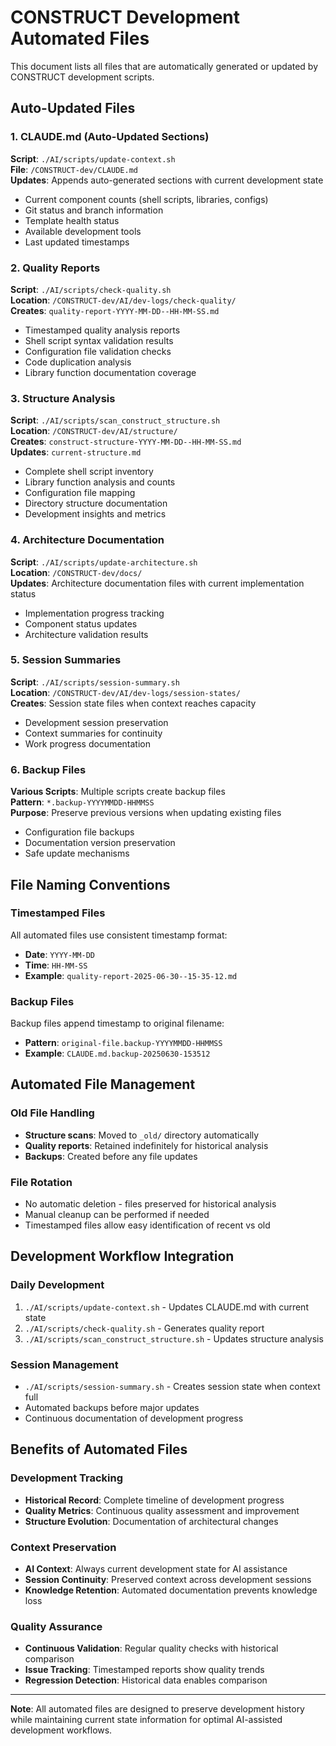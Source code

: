 # CONSTRUCT Development Automated Files

This document lists all files that are automatically generated or updated by CONSTRUCT development scripts.

## Auto-Updated Files

### 1. CLAUDE.md (Auto-Updated Sections)
**Script**: `./AI/scripts/update-context.sh`  
**File**: `/CONSTRUCT-dev/CLAUDE.md`  
**Updates**: Appends auto-generated sections with current development state
- Current component counts (shell scripts, libraries, configs)
- Git status and branch information
- Template health status
- Available development tools
- Last updated timestamps

### 2. Quality Reports
**Script**: `./AI/scripts/check-quality.sh`  
**Location**: `/CONSTRUCT-dev/AI/dev-logs/check-quality/`  
**Creates**: `quality-report-YYYY-MM-DD--HH-MM-SS.md`
- Timestamped quality analysis reports
- Shell script syntax validation results
- Configuration file validation checks
- Code duplication analysis
- Library function documentation coverage

### 3. Structure Analysis
**Script**: `./AI/scripts/scan_construct_structure.sh`  
**Location**: `/CONSTRUCT-dev/AI/structure/`  
**Creates**: `construct-structure-YYYY-MM-DD--HH-MM-SS.md`  
**Updates**: `current-structure.md`
- Complete shell script inventory
- Library function analysis and counts
- Configuration file mapping
- Directory structure documentation
- Development insights and metrics

### 4. Architecture Documentation
**Script**: `./AI/scripts/update-architecture.sh`  
**Location**: `/CONSTRUCT-dev/docs/`  
**Updates**: Architecture documentation files with current implementation status
- Implementation progress tracking
- Component status updates
- Architecture validation results

### 5. Session Summaries
**Script**: `./AI/scripts/session-summary.sh`  
**Location**: `/CONSTRUCT-dev/AI/dev-logs/session-states/`  
**Creates**: Session state files when context reaches capacity
- Development session preservation
- Context summaries for continuity
- Work progress documentation

### 6. Backup Files
**Various Scripts**: Multiple scripts create backup files  
**Pattern**: `*.backup-YYYYMMDD-HHMMSS`  
**Purpose**: Preserve previous versions when updating existing files
- Configuration file backups
- Documentation version preservation
- Safe update mechanisms

## File Naming Conventions

### Timestamped Files
All automated files use consistent timestamp format:
- **Date**: `YYYY-MM-DD`
- **Time**: `HH-MM-SS`
- **Example**: `quality-report-2025-06-30--15-35-12.md`

### Backup Files
Backup files append timestamp to original filename:
- **Pattern**: `original-file.backup-YYYYMMDD-HHMMSS`
- **Example**: `CLAUDE.md.backup-20250630-153512`

## Automated File Management

### Old File Handling
- **Structure scans**: Moved to `_old/` directory automatically
- **Quality reports**: Retained indefinitely for historical analysis
- **Backups**: Created before any file updates

### File Rotation
- No automatic deletion - files preserved for historical analysis
- Manual cleanup can be performed if needed
- Timestamped files allow easy identification of recent vs old

## Development Workflow Integration

### Daily Development
1. `./AI/scripts/update-context.sh` - Updates CLAUDE.md with current state
2. `./AI/scripts/check-quality.sh` - Generates quality report
3. `./AI/scripts/scan_construct_structure.sh` - Updates structure analysis

### Session Management
- `./AI/scripts/session-summary.sh` - Creates session state when context full
- Automated backups before major updates
- Continuous documentation of development progress

## Benefits of Automated Files

### Development Tracking
- **Historical Record**: Complete timeline of development progress
- **Quality Metrics**: Continuous quality assessment and improvement
- **Structure Evolution**: Documentation of architectural changes

### Context Preservation
- **AI Context**: Always current development state for AI assistance
- **Session Continuity**: Preserved context across development sessions
- **Knowledge Retention**: Automated documentation prevents knowledge loss

### Quality Assurance
- **Continuous Validation**: Regular quality checks with historical comparison
- **Issue Tracking**: Timestamped reports show quality trends
- **Regression Detection**: Historical data enables comparison

---

**Note**: All automated files are designed to preserve development history while maintaining current state information for optimal AI-assisted development workflows.